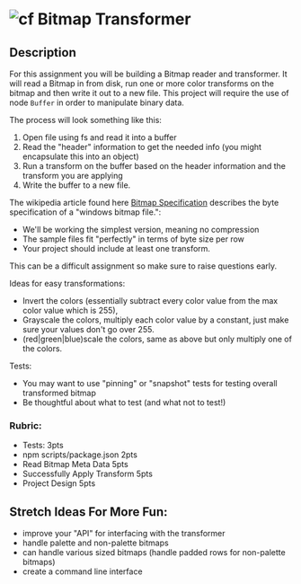 ![cf](http://i.imgur.com/7v5ASc8.png) Bitmap Transformer
====


## Description

For this assignment you will be building a Bitmap reader and transformer. 
It will read a Bitmap in from disk, run one or more color transforms on the bitmap 
and then write it out to a new file. 
This project will require the use of node `Buffer` in order to manipulate binary data. 

The process will look something like this:

1. Open file using fs and read it into a buffer
2. Read the "header" information to get the needed info (you might encapsulate this into an object)
3. Run a transform on the buffer based on the header information and the transform you are applying
4. Write the buffer to a new file. 

The wikipedia article found here [Bitmap Specification](https://en.wikipedia.org/wiki/BMP_file_format) 
describes the byte specification of a "windows bitmap file.":
* We'll be working the simplest version, meaning no compression
* The sample files fit "perfectly" in terms of byte size per row
* Your project should include at least one transform. 

This can be a difficult assignment so make sure to raise questions early. 

Ideas for easy transformations:

* Invert the colors (essentially subtract every color value from the max color value which is 255),
* Grayscale the colors, multiply each color value by a constant, just make sure your values don't go over 255.
* (red|green|blue)scale the colors, same as above but only multiply one of the colors.

Tests:

* You may want to use "pinning" or "snapshot" tests for testing overall transformed bitmap
* Be thoughtful about what to test (and what not to test!)

### Rubric:
* Tests: 3pts
* npm scripts/package.json 2pts
* Read Bitmap Meta Data 5pts
* Successfully Apply Transform 5pts
* Project Design 5pts

## Stretch Ideas For More Fun:

* improve your "API" for interfacing with the transformer
* handle palette and non-palette bitmaps
* can handle various sized bitmaps (handle padded rows for non-palette bitmaps)
* create a command line interface
